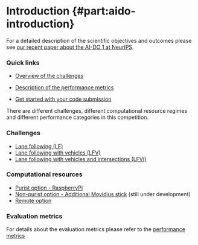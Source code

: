 # Introduction {#part:aido-introduction}


For a detailed description of the scientific objectives and outcomes please see [our recent paper about the AI-DO 1 at NeurIPS](https://arxiv.org/pdf/1903.02503.pdf).


### Quick links

* [Overview of the challenges](#challenge_overview)

* [Description of the performance metrics](#measuring-performance)

* [Get started with your code submission](#part:quickstart)


There are different challenges, different computational resource regimes and different performance categories in this competition.

### Challenges

* [Lane following (LF)](#lf)
* [Lane following with vehicles (LFV)](#lf_v)
* [Lane following with vehicles and intersections (LFVI)](#lf_v_i)

### Computational resources

* [Purist option - RaspberryPi](#computation)
* [Non-purist option - Additional Movidius stick](#computation) (still under development)
* [Remote option](#computation)


### Evaluation metrics

For details about the evaluation metrics please refer to the [performance metrics](#measuring-performance)


